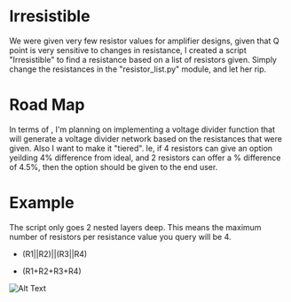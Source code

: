 # Irresistible




We were given very few resistor values for amplifier designs, given that Q point is very sensitive to changes in resistance, I created a script "Irresistible" to find a resistance based on a list of resistors given. Simply change the resistances in the "resistor_list.py" module, and let her rip.


# Road Map
In terms of , I'm planning on implementing a voltage divider function that will generate a voltage divider network based on the resistances that were given. Also I want to make it "tiered". Ie, if 4 resistors can give an option yeilding 4% difference from ideal, and 2 resistors can offer a % difference of 4.5%, then the option should be given to the end user. 

# Example
The script only goes 2 nested layers deep. This means the maximum number of resistors per resistance value you query will be 4. 


- (R1||R2)||(R3||R4) 

- (R1+R2+R3+R4)

![Alt Text](https://i.imgur.com/WEajSjZ.gif)


